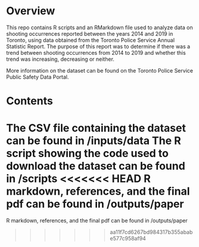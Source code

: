 # Overview

This repo contains R scripts and an RMarkdown file used to analyze data on shooting occurrences reported between the years 2014 and 2019 in Toronto, using data obtained from the Toronto Police Service Annual Statistic Report. The purpose of this report was to determine if there was a trend between shooting occurrences from 2014 to 2019 and whether this trend was increasing, decreasing or neither. 

More information on the dataset can be found on the Toronto Police Service Public Safety Data Portal.

# Contents

The CSV file containing the dataset can be found in /inputs/data
The R script showing the code used to download the dataset can be found in /scripts
<<<<<<< HEAD
R markdown, references, and the final pdf can be found in /outputs/paper
=======
R markdown, references, and the final pdf can be found in /outputs/paper
>>>>>>> aa11f7cd6267bd984317b355ababe577c958af94
